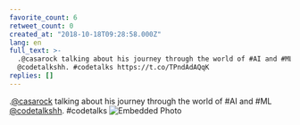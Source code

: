 ```yaml
---
favorite_count: 6
retweet_count: 0
created_at: "2018-10-18T09:28:58.000Z"
lang: en
full_text: >-
  .@casarock talking about his journey through the world of #AI and #ML
  @codetalkshh. #codetalks https://t.co/TPndAdAQqK
replies: []
---
```


.[@casarock](https://twitter.com/casarock) talking about his journey through the
world of #AI and #ML [@codetalkshh](https://twitter.com/codetalkshh). #codetalks
![Embedded Photo](https://twitter-media-coderbyheart.s3.eu-north-1.amazonaws.com/1052854038558068736-Dpx9KaZXUAAz1uX.jpg)
